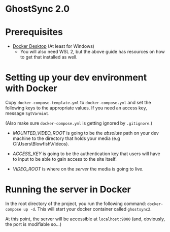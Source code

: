 # GhostSync 2.0

# Prerequisites
- [Docker Desktop](https://docs.docker.com/desktop/install/windows-install/) (At least for Windows)
    - You will also need WSL 2, but the above guide has resources on how to get that installed as well.


# Setting up your dev environment with Docker
Copy `docker-compose-template.yml` to `docker-compose.yml` and set the following keys to the appropriate values. If you need an access key, message `SgtVarmint`. 

(Also make sure `docker-compose.yml` is getting ignored by `.gitignore`.)

- *MOUNTED_VIDEO_ROOT* is going to be the *absolute* path on your dev machine to the directory that holds your media (e.g C:\\Users\\Blowfish\\Videos).

- *ACCESS_KEY* is going to be the authentication key that users will have to input to be able to gain access to the site itself.

- *VIDEO_ROOT* is where on the *server* the media is going to live. 

# Running the server in Docker

In the root directory of the project, you run the following command: `docker-compose up -d`. This will start your docker container called `ghostsync2`.

At this point, the server will be accessible at `localhost:9000` (and, obviously, the port is modifiable so...)